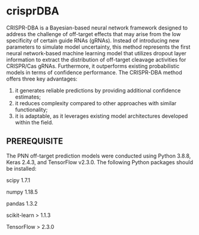 # crisprDBA

CRISPR-DBA is a Bayesian-based neural network framework designed to address the challenge of off-target effects that may arise from the low specificity of certain guide RNAs (gRNAs). Instead of introducing new parameters to simulate model uncertainty, this method represents the first neural network-based machine learning model that utilizes dropout layer information to extract the distribution of off-target cleavage activities for CRISPR/Cas gRNAs. Furthermore, it outperforms existing probabilistic models in terms of confidence performance. 
The CRISPR-DBA method offers three key advantages: 
1) it generates reliable predictions by providing additional confidence estimates;
2) it reduces complexity compared to other approaches with similar functionality;
3) it is adaptable, as it leverages existing model architectures developed within the field. 

PREREQUISITE
------------
The PNN off-target prediction models were conducted using Python 3.8.8, Keras 2.4.3, and TensorFlow v2.3.0. The following Python packages should be installed:

scipy 1.7.1

numpy 1.18.5

pandas 1.3.2

scikit-learn > 1.1.3

TensorFlow > 2.3.0


